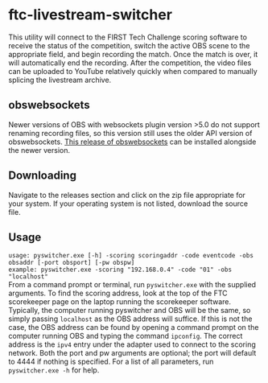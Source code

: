 # ftc-livestream-switcher
This utility will connect to the FIRST Tech Challenge scoring software to receive the status of the competition, switch the active OBS scene to the appropriate field, and begin recording the match. Once the match is over, it will automatically end the recording. After the competition, the video files can be uploaded to YouTube relatively quickly when compared to manually splicing the livestream archive.

## obswebsockets
Newer versions of OBS with websockets plugin version >5.0 do not support renaming recording files, so this version still uses the older API version of obswebsockets. [This release of obswebsockets](https://github.com/obsproject/obs-websocket/releases/tag/4.9.1-compat) can be installed alongside the newer version.

## Downloading
Navigate to the releases section and click on the zip file appropriate for your system. If your operating system is not listed, download the source file.

## Usage
`usage: pyswitcher.exe [-h] -scoring scoringaddr -code eventcode -obs obsaddr [-port obsport] [-pw obspw]`  
`example: pyswitcher.exe -scoring "192.168.0.4" -code "01" -obs "localhost"`  
From a command prompt or terminal, run `pyswitcher.exe` with the supplied arguments. To find the scoring address, look at the top of the FTC scorekeeper page on the laptop running the scorekeeper software. Typically, the computer running pyswitcher and OBS will be the same, so simply passing `localhost` as the OBS address will suffice. If this is not the case, the OBS address can be found by opening a command prompt on the computer running OBS and typing the command `ipconfig`. The correct address is the `ipv4` entry under the adapter used to connect to the scoring network. Both the port and pw arguments are optional; the port will default to 4444 if nothing is specified. For a list of all parameters, run `pyswitcher.exe -h`  for help.
